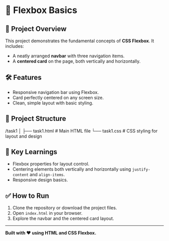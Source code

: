 # 🚀 Flexbox Basics

## 📝 Project Overview
This project demonstrates the fundamental concepts of **CSS Flexbox**. It includes:
- A neatly arranged **navbar** with three navigation items.
- A **centered card** on the page, both vertically and horizontally.

## 🛠 Features
- Responsive navigation bar using Flexbox.
- Card perfectly centered on any screen size.
- Clean, simple layout with basic styling.

## 📂 Project Structure
/task1
│
├── task1.html # Main HTML file
└── task1.css # CSS styling for layout and design


## 🎯 Key Learnings
- Flexbox properties for layout control.
- Centering elements both vertically and horizontally using `justify-content` and `align-items`.
- Responsive design basics.

## ✅ How to Run
1. Clone the repository or download the project files.
2. Open `index.html` in your browser.
3. Explore the navbar and the centered card layout.

---

**Built with ❤️ using HTML and CSS Flexbox.**